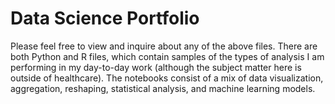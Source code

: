 # Data Science Portfolio

Please feel free to view and inquire about any of the above files.
There are both Python and R files, which contain samples of the types of analysis I am performing in my day-to-day work (although the subject matter here is outside of healthcare).
The notebooks consist of a mix of data visualization, aggregation, reshaping, statistical analysis, and machine learning models.

